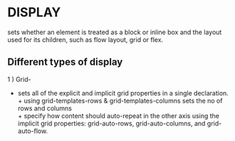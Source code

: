# DISPLAY 
sets whether an element is treated as a block or inline box and the layout used for its children, such as flow layout, grid or flex.
## Different types of display 
1 ) Grid-  <br/>
+ sets all of the explicit and implicit grid properties in a single declaration. <br/>
          + using grid-templates-rows & grid-templates-columns sets the no of rows and columns  <br/>
          + specify how content should auto-repeat in the other axis using the implicit grid properties: grid-auto-rows, grid-auto-columns, and grid-auto-flow. <br/> 

